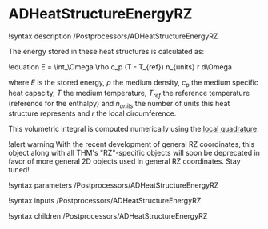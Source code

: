 # ADHeatStructureEnergyRZ

!syntax description /Postprocessors/ADHeatStructureEnergyRZ

The energy stored in these heat structures is calculated as:

!equation
E = \int_\Omega \rho c_p (T - T_{ref}) n_{units} r d\Omega

where $E$ is the stored energy, $\rho$ the medium density, $c_p$ the medium specific heat capacity,
$T$ the medium temperature, $T_{ref}$ the reference temperature (reference for the enthalpy)
and $n_{units}$ the number of units this heat structure represents and $r$ the local circumference.

This volumetric integral is computed numerically using the [local quadrature](syntax/Executioner/Quadrature/index.md).

!alert warning
With the recent development of general RZ coordinates, this object along with all THM's "RZ"-specific
objects will soon be deprecated in favor of more general 2D objects used in general RZ coordinates.
Stay tuned!

!syntax parameters /Postprocessors/ADHeatStructureEnergyRZ

!syntax inputs /Postprocessors/ADHeatStructureEnergyRZ

!syntax children /Postprocessors/ADHeatStructureEnergyRZ

